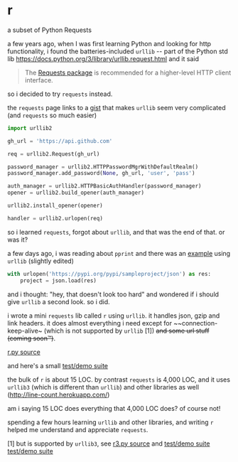# r
a subset of Python Requests

a few years ago, when I was first learning Python and looking for http functionality, i found the batteries-included `urllib` -- part of the Python std lib
https://docs.python.org/3/library/urllib.request.html and it said
> The [Requests package](https://requests.readthedocs.io/en/master/) is recommended for a higher-level HTTP client interface.

so i decided to try `requests` instead.

the `requests` page links to a [gist](https://gist.github.com/kennethreitz/973705) that makes `urllib` seem very complicated (and `requests` so much easier)
```python
import urllib2

gh_url = 'https://api.github.com'

req = urllib2.Request(gh_url)

password_manager = urllib2.HTTPPasswordMgrWithDefaultRealm()
password_manager.add_password(None, gh_url, 'user', 'pass')

auth_manager = urllib2.HTTPBasicAuthHandler(password_manager)
opener = urllib2.build_opener(auth_manager)

urllib2.install_opener(opener)

handler = urllib2.urlopen(req)
```

so i learned `requests`, forgot about `urllib`, and that was the end of that. or was it?

a few days ago, i was reading about `pprint` and there was an [example](https://docs.python.org/3/library/pprint.html#example) using `urllib` (slightly edited)
```python
with urlopen('https://pypi.org/pypi/sampleproject/json') as res:
    project = json.load(res)
```

and i thought: "hey, that doesn't look too hard" and wondered if i should give `urllib` a second look. so i did.

i wrote a mini `requests` lib called `r` using `urllib`. it handles json, gzip and link headers.
it does almost everything i need except for ~~connection-keep-alive~ (which is not supported by `urllib` [1]) ~~and some url stuff (coming soon&trade;)~~.

[r.py source](https://github.com/gabrielsroka/r/blob/master/r.py)

and here's a small [test/demo suite](https://github.com/gabrielsroka/r/blob/master/test_r.py)

the bulk of `r` is about 15 LOC. by contrast `requests` is 4,000 LOC, and it uses `urllib3` (which is different than `urllib`) and other libraries as well (http://line-count.herokuapp.com/)

am i saying 15 LOC does everything that 4,000 LOC does? of course not!

spending a few hours learning `urllib` and other libraries, and writing `r` helped me understand and appreciate `requests`.

[1] but is supported by `urllib3`, see [r3.py source](https://github.com/gabrielsroka/r/blob/master/r3.py) and 
[test/demo suite](https://github.com/gabrielsroka/r/blob/master/test_r3.py) [test/demo suite](test_r3.py)
